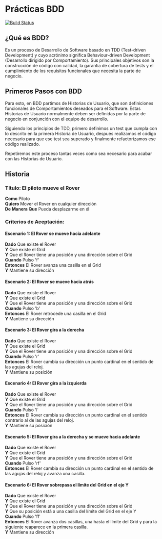 <h1>Prácticas BDD</h1>

[![Build Status](https://travis-ci.org/RafaelCasuso/bdd-practice.svg?branch=master)](https://travis-ci.org/RafaelCasuso/bdd-practice)

<h2><strong>¿Qué es BDD?</strong></h2>

Es un proceso de Desarrollo de Software basado en TDD (Test-driven Development) y cuyo acrónimo significa Behaviour-driven
Development (Desarrollo dirigido por Comportamiento). Sus principales objetivos son la construcción de código con calidad,
la garantía de cobertura de tests y el cumplimiento de los requisitos funcionales que necesita la parte de negocio.


<h2><strong>Primeros Pasos con BDD</strong></h2>

Para esto, en BDD partimos de Historias de Usuario, que son definiciones funcionales de Comportamientos deseados para
el Software. Estas Historias de Usuario normalmente deben ser definidas por la parte de negocio en conjunción con el 
equipo de desarrollo.

Siguiendo los principios de TDD, primero definimos un test que cumpla con lo descrito en la primera Historia de Usuario,
después realizamos el código necesario para que ese test sea superado y finalmente refactorizamos ese código realizado.

Repetiremos este proceso tantas veces como sea necesario para acabar con las Historias de Usuario.

<h2><strong>Historia</strong></h2>

<h3><strong>Título:</strong> El piloto mueve el Rover</h3>

<strong>Como</strong> Piloto<br>
<strong>Quiero</strong> Mover el Rover en cualquier dirección<br>
<strong>De Manera Que</strong> Pueda desplazarme en él<br>

<h3><strong>Criterios de Aceptación:</strong></h3>
<h4><strong>Escenario 1:</strong> El Rover se mueve hacia adelante</h4>
<strong>Dado</strong> Que existe el Rover<br>
<strong>Y</strong> Que existe el Grid<br>
<strong>Y</strong> Que el Rover tiene una posición y una dirección sobre el Grid<br>
<strong>Cuando</strong> Pulso 'f'<br>
<strong>Entonces</strong> El Rover avanza una casilla en el Grid<br>
<strong>Y</strong> Mantiene su dirección<br>
<h4><strong>Escenario 2:</strong> El Rover se mueve hacia atrás</h4>
<strong>Dado</strong> Que existe el Rover<br>
<strong>Y</strong> Que existe el Grid<br>
<strong>Y</strong> Que el Rover tiene una posición y una dirección sobre el Grid<br>
<strong>Cuando</strong> Pulso 'b'<br>
<strong>Entonces</strong> El Rover retrocede una casilla en el Grid<br>
<strong>Y</strong> Mantiene su dirección<br>
<h4><strong>Escenario 3:</strong> El Rover gira a la derecha</h4>
<strong>Dado</strong> Que existe el Rover<br>
<strong>Y</strong> Que existe el Grid<br>
<strong>Y</strong> Que el Rover tiene una posición y una dirección sobre el Grid<br>
<strong>Cuando</strong> Pulso 'r'<br>
<strong>Entonces</strong> El Rover cambia su dirección un punto cardinal en el sentido de las agujas del reloj.<br>
<strong>Y</strong> Mantiene su posición<br>
<h4><strong>Escenario 4:</strong> El Rover gira a la izquierda</h4>
<strong>Dado</strong> Que existe el Rover<br>
<strong>Y</strong> Que existe el Grid<br>
<strong>Y</strong> Que el Rover tiene una posición y una dirección sobre el Grid<br>
<strong>Cuando</strong> Pulso 'l'<br>
<strong>Entonces</strong> El Rover cambia su dirección un punto cardinal en el sentido contrario al de las agujas       del reloj.<br>
<strong>Y</strong> Mantiene su posición<br>
<h4><strong>Escenario 5:</strong> El Rover gira a la derecha y se mueve hacia adelante</h4>
<strong>Dado</strong> Que existe el Rover<br>
<strong>Y</strong> Que existe el Grid<br>
<strong>Y</strong> Que el Rover tiene una posición y una dirección sobre el Grid<br>
<strong>Cuando</strong> Pulso 'rf'<br>
<strong>Entonces</strong> El Rover cambia su dirección un punto cardinal en el sentido  de las agujas del reloj y       avanza una     casilla.<br>
<h4><strong>Escenario 6:</strong> El Rover sobrepasa el límite del Grid en el eje Y</h4>
<strong>Dado</strong> Que existe el Rover<br>
<strong>Y</strong> Que existe el Grid<br>
<strong>Y</strong> Que el Rover tiene una posición y una dirección sobre el Grid<br>
<strong>Y</strong> Que su posición está a una casilla del límite del Grid en el eje Y<br>
<strong>Cuando</strong> Pulso 'ff'<br>
<strong>Entonces</strong> El Rover avanza dos casillas, una hasta el límite del Grid y para la siguiente reaparece      en la primera casilla.<br>
<strong>Y</strong> Mantiene su dirección<br>




